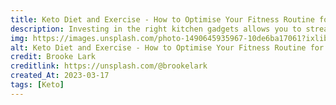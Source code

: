 ```yaml
---
title: Keto Diet and Exercise - How to Optimise Your Fitness Routine for Maximum Results
description: Investing in the right kitchen gadgets allows you to streamline your keto meal preparation, save time, and enjoy a diverse range of tasty, satisfying dishes.
img: https://images.unsplash.com/photo-1490645935967-10de6ba17061?ixlib=rb-4.0.3&ixid=MnwxMjA3fDB8MHxwaG90by1wYWdlfHx8fGVufDB8fHx8&auto=format&fit=crop&w=1153&q=80
alt: Keto Diet and Exercise - How to Optimise Your Fitness Routine for Maximum Results
credit: Brooke Lark
creditlink: https://unsplash.com/@brookelark
created_At: 2023-03-17
tags: [Keto]
---
```

